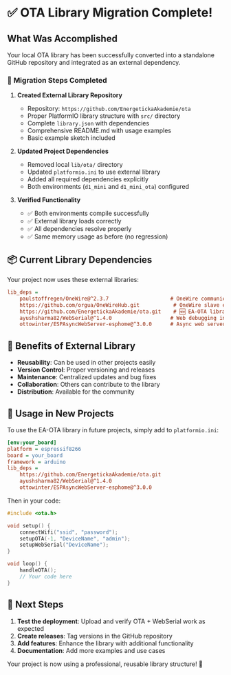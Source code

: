# ✅ OTA Library Migration Complete!

## What Was Accomplished

Your local OTA library has been successfully converted into a standalone GitHub repository and integrated as an external dependency.

### 🔄 **Migration Steps Completed**

1. **Created External Library Repository**
   - Repository: `https://github.com/EnergetickaAkademie/ota`
   - Proper PlatformIO library structure with `src/` directory
   - Complete `library.json` with dependencies
   - Comprehensive README.md with usage examples
   - Basic example sketch included

2. **Updated Project Dependencies**
   - Removed local `lib/ota/` directory 
   - Updated `platformio.ini` to use external library
   - Added all required dependencies explicitly
   - Both environments (`d1_mini` and `d1_mini_ota`) configured

3. **Verified Functionality**
   - ✅ Both environments compile successfully
   - ✅ External library loads correctly
   - ✅ All dependencies resolve properly
   - ✅ Same memory usage as before (no regression)

## 📦 **Current Library Dependencies**

Your project now uses these external libraries:

```ini
lib_deps = 
    paulstoffregen/OneWire@^2.3.7                    # OneWire communication
    https://github.com/orgua/OneWireHub.git           # OneWire slave emulation  
    https://github.com/EnergetickaAkademie/ota.git    # 🆕 EA-OTA library
    ayushsharma82/WebSerial@^1.4.0                   # Web debugging interface
    ottowinter/ESPAsyncWebServer-esphome@^3.0.0      # Async web server
```

## 🎯 **Benefits of External Library**

- **Reusability**: Can be used in other projects easily
- **Version Control**: Proper versioning and releases
- **Maintenance**: Centralized updates and bug fixes
- **Collaboration**: Others can contribute to the library
- **Distribution**: Available for the community

## 🚀 **Usage in New Projects**

To use the EA-OTA library in future projects, simply add to `platformio.ini`:

```ini
[env:your_board]
platform = espressif8266
board = your_board  
framework = arduino
lib_deps = 
    https://github.com/EnergetickaAkademie/ota.git
    ayushsharma82/WebSerial@^1.4.0
    ottowinter/ESPAsyncWebServer-esphome@^3.0.0
```

Then in your code:
```cpp
#include <ota.h>

void setup() {
    connectWifi("ssid", "password");
    setupOTA(-1, "DeviceName", "admin");
    setupWebSerial("DeviceName");
}

void loop() {
    handleOTA();
    // Your code here
}
```

## 📝 **Next Steps**

1. **Test the deployment**: Upload and verify OTA + WebSerial work as expected
2. **Create releases**: Tag versions in the GitHub repository
3. **Add features**: Enhance the library with additional functionality
4. **Documentation**: Add more examples and use cases

Your project is now using a professional, reusable library structure! 🎉
